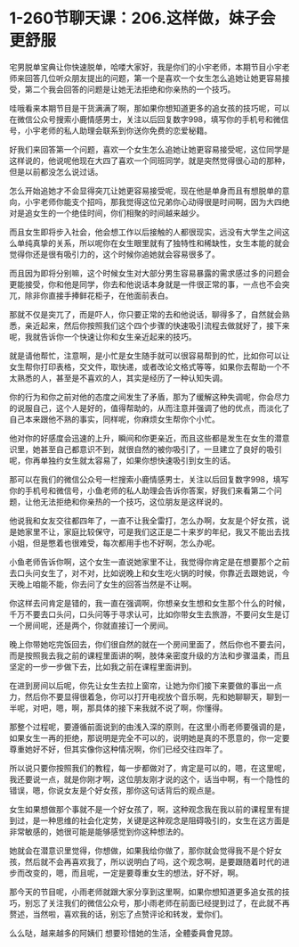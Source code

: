 # 1-260节聊天课：206.这样做，妹子会更舒服

宅男脱单宝典让你快速脱单，哈喽大家好，我是你们的小宇老师，本期节目小宇老师来回答几位听众朋友提出的问题，第一个是喜欢一个女生怎么追她让她更容易接受，第二个我会回答的问题是让她无法拒绝和你亲热的一个技巧。

哇哦看来本期节目是干货满满了啊，那如果你想知道更多的追女孩的技巧呢，可以在微信公众号搜索小鹿情感男士，关注以后回复数字998，填写你的手机号和微信号，小宇老师的私人助理会联系到你送你免费的恋爱秘籍。

好我们来回答第一个问题，喜欢一个女生怎么追她让她更容易接受呢，这位同学是这样说的，他说呢他现在大四了喜欢一个同班同学，就是突然觉得很心动的那种，但是以前都没怎么说过话。

怎么开始追她才不会显得突兀让她更容易接受呢，现在他是单身而且有想脱单的意向，小宇老师你能支个招吗，那我觉得这位兄弟你心动得很是时间啊，因为大四绝对是追女生的一个绝佳时间，你们相聚的时间越来越少。

而且女生即将步入社会，他会想工作以后接触的人都很现实，远没有大学生之间这么单纯真挚的关系，所以呢你在女生眼里就有了独特性和稀缺性，女生本能的就会觉得你还是很有吸引力的，这个时候你追她就会容易很多了。

而且因为即将分别嘛，这个时候女生对大部分男生容易暴露的需求感过多的问题会更能接受，你和他是同学，你去和他说话本身就是一件很正常的事，一点也不会突兀，除非你直接手捧鲜花柜子，在他面前表白。

那就不仅是突兀了，而是吓人，你只要正常的去和他说话，聊得多了，自然就会熟悉，亲近起来，然后你按照我们这个四个步骤的快速吸引流程去做就好了，接下来呢，我就告诉你一个快速让你和女生亲近起来的技巧。

就是请他帮忙，注意啊，是小忙是女生随手就可以很容易帮到的忙，比如你可以让女生帮你打印表格，交文件，取快递，或者改论文格式等等，如果你去帮助一个不太熟悉的人，甚至是不喜欢的人，其实是经历了一种认知失调。

你的行为和你之前对他的态度之间发生了矛盾，那为了缓解这种失调呢，你会尽力的说服自己，这个人是好的，值得帮助的，从而注意并强调了他的优点，而淡化了自己本来跟他不熟的事实，同样呢，你麻烦女生帮你个小忙。

他对你的好感度会迅速的上升，瞬间和你更亲近，而且这些都是发生在女生的潜意识里，她甚至自己都意识不到，就很自然的被你吸引了，一旦建立了良好的吸引呢，你再单独约女生就太容易了，如果你想快速吸引到女生的话。

那可以在我们的微信公众号一栏搜索小鹿情感男士，关注以后回复数字998，填写你的手机号和微信号，小鱼老师的私人助理会告诉你答案，好我们来看第二个问题，让他无法拒绝和你亲热的一个技巧，这位朋友是这样说的。

他说我和女友交往都四年了，一直不让我全雷打，怎么办啊，女友是个好女孩，说是她家里不让，家庭比较保守，可是我们这正是二十来岁的年纪，我又不能出去找小姐，但是憋着也很难受，每次都用手也不好啊，怎么办呢。

小鱼老师告诉你啊，这个女生一直说她家里不让，我觉得你肯定是在想要那个之前去口头问女生了，对不对，比如说晚上和女生吃火锅的时候，你靠近去跟她说，今天晚上咱能不能，你去问了女生的回答当然是不让啊。

你这样去问肯定是错的，我一直在强调啊，你想亲女生想和女生那个什么的时候，千万不要去口头问，口头问等于寻求认可，比如你带女生去旅游，不要问女生是订一个房间呢，还是两个，你就直接订一个房间。

晚上你带她吃完饭回去，你们很自然的就在一个房间里面了，然后你也不要去问，而是按照我去我之前的课程里面讲的啊，肢体亲密度升级的方法和步骤温柔，而且坚定的一步一步做下去，比如我之前在课程里面讲到。

在进到房间以后呢，你先让女生去拉上窗帘，让她为你们接下来要做的事出一点力，然后你不要显得很着急，你可以打开电视放个音乐啊，先和她聊聊天，聊到一半呢，对吧，嗯，啊，那具体的接下来我就不说了啊，你懂得。

那整个过程呢，要遵循前面说到的由浅入深的原则，在这里小雨老师要强调的是，如果女生一再的拒绝，那说明是完全不可以的，说明她是真的不愿意的，你一定要尊重她好不好，但其实像你这种情况啊，你们已经交往四年了。

所以说只要你按照我们的教程，每一步都做对了，肯定是可以的，嗯，在这里呢，我还要说一点，就是你刚才啊，这位朋友刚才说的这个，话当中啊，有一个隐性的错误，嗯，你说女友是个好女孩，那你这句话背后的观点是。

女生如果想做那个事就不是一个好女孩了，啊，这种观念我在我以前的课程里有提到过，是一种思维的社会化定势，关键是这种观念是阻碍吸引的，女生在这方面是非常敏感的，她很可能是能够感觉到你这种想法的。

她就会在潜意识里觉得，你想做，如果我给你做了，那你就会觉得我不是个好女孩，然后就不会再喜欢我了，所以说明白了吗，这个观念啊，是要跟随着时代的进步而改变的，嗯，而且呢，一定是要尊重女生的想法，好不好，啊。

那今天的节目呢，小雨老师就跟大家分享到这里啊，如果你想知道更多追女孩的技巧，别忘了关注我们的微信公众号，那小雨老师在前面已经提到过了，在此就不再赘述，当然啦，喜欢我的话，别忘了点赞评论和转发，爱你们。

么么哒，越来越多的阿姨们 想要珍惜她的生活，全體委員會見諒。